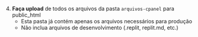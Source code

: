 4. **Faça upload** de todos os arquivos da pasta `arquivos-cpanel` para public_html
   - Esta pasta já contém apenas os arquivos necessários para produção
   - Não inclua arquivos de desenvolvimento (.replit, replit.md, etc.)